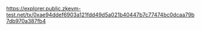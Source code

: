 https://explorer.public.zkevm-test.net/tx/0xae94ddef6903a121fdd49d5a021b40447b7c77474bc0dcaa79b7db970a387fb4
